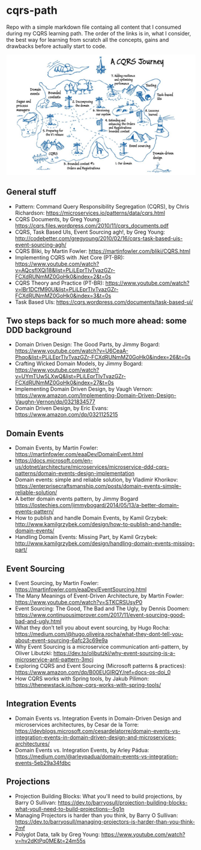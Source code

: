 # cqrs-path
Repo with a simple markdown file containg all content that I consumed during my CQRS learning path. The order of the links is in, what I consider, the best way for learning from scratch all the concepts, gains and drawbacks before actually start to code.

![A CQRS Journey](cqrs-journey.png)

## General stuff

- Pattern: Command Query Responsibility Segregation (CQRS), by Chris Richardson: https://microservices.io/patterns/data/cqrs.html
- CQRS Documents, by Greg Young: https://cqrs.files.wordpress.com/2010/11/cqrs_documents.pdf
- CQRS, Task Based UIs, Event Sourcing agh!, by Greg Young: http://codebetter.com/gregyoung/2010/02/16/cqrs-task-based-uis-event-sourcing-agh/
- CQRS Bliki, by Martin Fowler: https://martinfowler.com/bliki/CQRS.html
- Implementing CQRS with .Net Core (PT-BR): https://www.youtube.com/watch?v=AQcsfIXQj18&list=PLiLEprTIvTvazGZr-FCXdRUNmMZ0GoHk0&index=2&t=0s
- CQRS Theory and Practice (PT-BR): https://www.youtube.com/watch?v=lBr1DCfM90U&list=PLiLEprTIvTvazGZr-FCXdRUNmMZ0GoHk0&index=3&t=0s
- Task Based UIs: https://cqrs.wordpress.com/documents/task-based-ui/

## Two steps back for so much more ahead: some DDD background 

- Domain Driven Design: The Good Parts, by Jimmy Bogard: https://www.youtube.com/watch?v=U6CeaA-Phqo&list=PLiLEprTIvTvazGZr-FCXdRUNmMZ0GoHk0&index=26&t=0s
- Crafting Wicked Domain Models, by Jimmy Bogard: https://www.youtube.com/watch?v=UYmTUw5LXwQ&list=PLiLEprTIvTvazGZr-FCXdRUNmMZ0GoHk0&index=27&t=0s
- Implementing Domain Driven Design, by Vaugh Vernon: https://www.amazon.com/Implementing-Domain-Driven-Design-Vaughn-Vernon/dp/0321834577
- Domain Driven Design, by Eric Evans: https://www.amazon.com/dp/0321125215

## Domain Events

- Domain Events, by Martin Fowler: https://martinfowler.com/eaaDev/DomainEvent.html
- https://docs.microsoft.com/en-us/dotnet/architecture/microservices/microservice-ddd-cqrs-patterns/domain-events-design-implementation
- Domain events: simple and reliable solution, by Vladimir Khorikov: https://enterprisecraftsmanship.com/posts/domain-events-simple-reliable-solution/
- A better domain events pattern, by Jimmy Bogard https://lostechies.com/jimmybogard/2014/05/13/a-better-domain-events-pattern/
- How to publish and handle Domain Events, by Kamil Grzybek: http://www.kamilgrzybek.com/design/how-to-publish-and-handle-domain-events/
- Handling Domain Events: Missing Part, by Kamil Grzybek: http://www.kamilgrzybek.com/design/handling-domain-events-missing-part/

## Event Sourcing

- Event Sourcing, by Martin Fowler: https://martinfowler.com/eaaDev/EventSourcing.html
- The Many Meanings of Event-Driven Architecture, by Martin Fowler: https://www.youtube.com/watch?v=STKCRSUsyP0
- Event Sourcing: The Good, The Bad and The Ugly, by Dennis Doomen: https://www.continuousimprover.com/2017/11/event-sourcing-good-bad-and-ugly.html
- What they don’t tell you about event sourcing, by Hugo Rocha: https://medium.com/@hugo.oliveira.rocha/what-they-dont-tell-you-about-event-sourcing-6afc23c69e9a
- Why Event Sourcing is a microservice communication anti-pattern, by Oliver Libutzki: https://dev.to/olibutzki/why-event-sourcing-is-a-microservice-anti-pattern-3mcj
- Exploring CQRS and Event Sourcing (Microsoft patterns & practices): https://www.amazon.com/dp/B00EUGIRQY/ref=docs-os-doi_0
- How CQRS works with Spring tools, by Jakub Pilimon:  https://thenewstack.io/how-cqrs-works-with-spring-tools/

## Integration Events

- Domain Events vs. Integration Events in Domain-Driven Design and microservices architectures, by Cesar de la Torre: https://devblogs.microsoft.com/cesardelatorre/domain-events-vs-integration-events-in-domain-driven-design-and-microservices-architectures/
- Domain Events vs. Integration Events, by Arley Pádua: https://medium.com/@arleypadua/domain-events-vs-integration-events-5eb29a34fdbc

## Projections

- Projection Building Blocks: What you'll need to build projections, by Barry O Sullivan: https://dev.to/barryosull/projection-building-blocks-what-youll-need-to-build-projections--5g1n
- Managing Projectors is harder than you think, by Barry O Sullivan: https://dev.to/barryosull/managing-projectors-is-harder-than-you-think-2mf 
- Polyglot Data, talk by Greg Young: https://www.youtube.com/watch?v=hv2dKtPq0ME&t=24m55s
